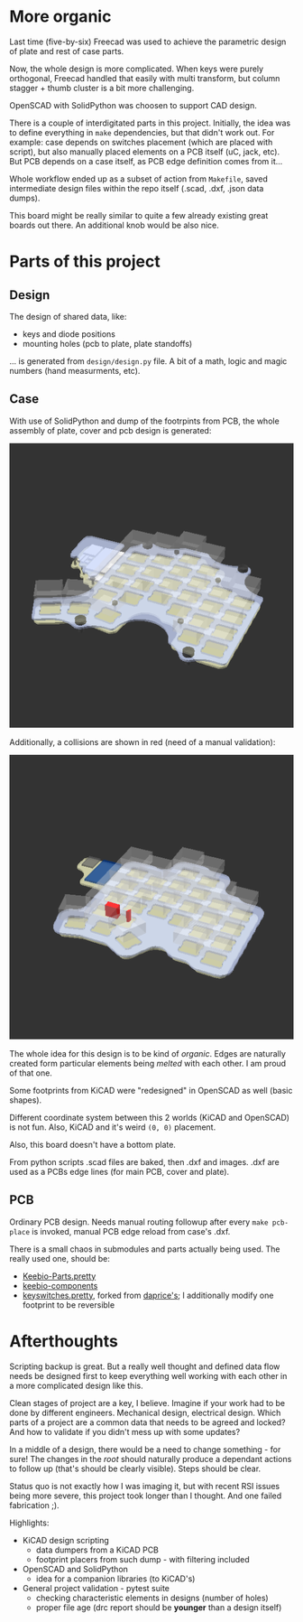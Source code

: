 # More organic

Last time (five-by-six) Freecad was used to achieve the parametric design of plate and rest of case parts.

Now, the whole design is more complicated. When keys were purely orthogonal, Freecad handled that easily with multi transform, but column stagger + thumb cluster is a bit more challenging.

OpenSCAD with SolidPython was choosen to support CAD design.

There is a couple of interdigitated parts in this project. Initially, the idea was to define everything in `make` dependencies, but that didn't work out. For example: case depends on switches placement (which are placed with script), but also manually placed elements on a PCB itself (uC, jack, etc). But PCB depends on a case itself, as PCB edge definition comes from it...

Whole workflow ended up as a subset of action from `Makefile`, saved intermediate design files within the repo itself (.scad, .dxf, .json data dumps).

This board might be really similar to quite a few already existing great boards out there. An additional knob would be also nice.

# Parts of this project

## Design

The design of shared data, like:

- keys and diode positions
- mounting holes (pcb to plate, plate standoffs)

... is generated from `design/design.py` file. A bit of a math, logic and magic numbers (hand measurments, etc).

## Case

With use of SolidPython and dump of the footrpints from PCB, the whole assembly of plate, cover and pcb design is generated:

![Openscad plate](images/case.png)

Additionally, a collisions are shown in red (need of a manual validation):

![Openscad plate](images/case-collision.png)

The whole idea for this design is to be kind of _organic_. Edges are naturally created form particular elements being _melted_ with each other. I am proud of that one.

Some footprints from KiCAD were "redesigned" in OpenSCAD as well (basic shapes).

Different coordinate system between this 2 worlds (KiCAD and OpenSCAD) is not fun. Also, KiCAD and it's weird `(0, 0)` placement.

Also, this board doesn't have a bottom plate.

From python scripts .scad files are baked, then .dxf and images. .dxf are used as a PCBs edge lines (for main PCB, cover and plate).

## PCB

Ordinary PCB design. Needs manual routing followup after every `make pcb-place` is invoked, manual PCB edge reload from case's .dxf.

There is a small chaos in submodules and parts actually being used. The really used one, should be:

- [Keebio-Parts.pretty](github.com:keebio/Keebio-Parts.pretty)
- [keebio-components](github.com:keebio/keebio-components)
- [keyswitches.pretty](github.com/maciejmatczak/keyswitches.pretty), forked from [daprice's](github.com/daprice/keyswitches.pretty); I additionally modify one footprint to be reversible

# Afterthoughts

Scripting backup is great. But a really well thought and defined data flow needs be designed first to keep everything well working with each other in a more complicated design like this.

Clean stages of project are a key, I believe. Imagine if your work had to be done by different engineers. Mechanical design, electrical design. Which parts of a project are a common data that needs to be agreed and locked? And how to validate if you didn't mess up with some updates?

In a middle of a design, there would be a need to change something - for sure! The changes in the _root_ should naturally produce a dependant actions to follow up (that's should be clearly visible). Steps should be clear.

Status quo is not exactly how I was imaging it, but with recent RSI issues being more severe, this project took longer than I thought. And one failed fabrication ;).

Highlights:

- KiCAD design scripting
  - data dumpers from a KiCAD PCB
  - footprint placers from such dump - with filtering included
- OpenSCAD and SolidPython
  - idea for a companion libraries (to KiCAD's)
- General project validation - pytest suite
  - checking characteristic elements in designs (number of holes)
  - proper file age (drc report should be **younger** than a design itself)
